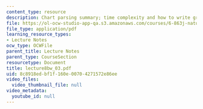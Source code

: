 ```yaml
---
content_type: resource
description: Chart parsing summary; time complexity and how to write grammars.
file: https://ol-ocw-studio-app-qa.s3.amazonaws.com/courses/6-863j-natural-language-and-the-computer-representation-of-knowledge-spring-2003/8c8918edbf1f160e00704271572e86ee_lecture8bw_03.pdf
file_type: application/pdf
learning_resource_types:
- Lecture Notes
ocw_type: OCWFile
parent_title: Lecture Notes
parent_type: CourseSection
resourcetype: Document
title: lecture8bw_03.pdf
uid: 8c8918ed-bf1f-160e-0070-4271572e86ee
video_files:
  video_thumbnail_file: null
video_metadata:
  youtube_id: null
---
```

